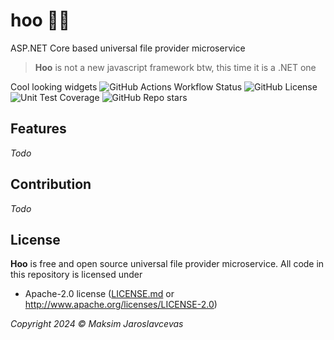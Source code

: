 # hoo 🐦‍🔥
ASP.NET Core based universal file provider microservice

> **Hoo** is not a new javascript framework btw, this time it is a .NET one

Cool looking widgets 
![GitHub Actions Workflow Status](https://img.shields.io/github/actions/workflow/status/Maksasj/hoo/test.yml?logo=github&label=build)
![GitHub License](https://img.shields.io/github/license/Maksasj/hoo)
![Unit Test Coverage](https://img.shields.io/endpoint?url=https://gist.githubusercontent.com/Maksasj/88c718518ac856fce876e5738695db50/raw/hoo-code-coverage.json)
![GitHub Repo stars](https://img.shields.io/github/stars/Maksasj/hoo?style=flat)

## Features
*Todo*

## Contribution
*Todo*

## License
**Hoo** is free and open source universal file provider microservice. All code in this repository is licensed under
-  Apache-2.0 license ([LICENSE.md](https://github.com/Maksasj/hoo/blob/master/LICENSE.md) or http://www.apache.org/licenses/LICENSE-2.0)

*Copyright 2024 © Maksim Jaroslavcevas*